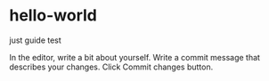 # hello-world
just guide test

In the editor, write a bit about yourself.
Write a commit message that describes your changes.
Click Commit changes button.
